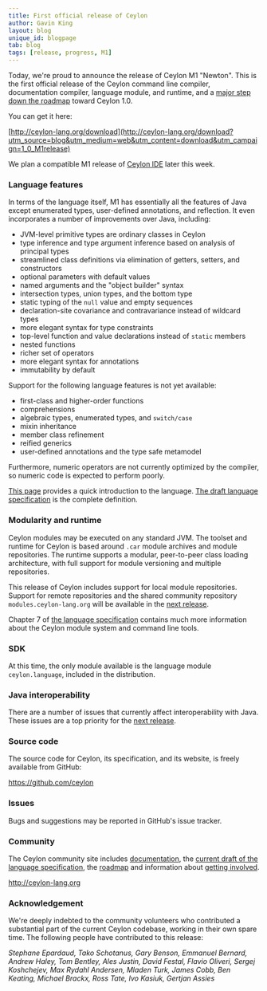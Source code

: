 ```yaml
---
title: First official release of Ceylon
author: Gavin King
layout: blog
unique_id: blogpage
tab: blog
tags: [release, progress, M1]
---
```


[M1]: /documentation/roadmap/#milestone_1?utm_source=blog&utm_medium=web&utm_content=roadmap_m1&utm_campaign=1_0_M1release
[M2]: /documentation/roadmap/#milestone_2?utm_source=blog&utm_medium=web&utm_content=roadmap_m2&utm_campaign=1_0_M1release
[spec]: /documentation/spec?utm_source=blog&utm_medium=web&utm_content=spec&utm_campaign=1_0_M1release

Today, we're proud to announce the release of Ceylon M1 "Newton". 
This is the first official release of the Ceylon command line
compiler, documentation compiler, language module, and runtime, 
and a [major step down the roadmap][M1] toward Ceylon 1.0.

You can get it here:

[http://ceylon-lang.org/download](http://ceylon-lang.org/download?utm_source=blog&utm_medium=web&utm_content=download&utm_campaign=1_0_M1release)

We plan a compatible M1 release of 
[Ceylon IDE](/documentation/ide?utm_source=blog&utm_medium=web&utm_content=ide&utm_campaign=1_0_M1release)
later this week.

### Language features

In terms of the language itself, M1 has essentially all the features 
of Java except enumerated types, user-defined annotations, and 
reflection. It even incorporates a number of improvements over Java, 
including:

* JVM-level primitive types are ordinary classes in Ceylon
* type inference and type argument inference based on analysis of 
  principal types
* streamlined class definitions via elimination of getters, setters, 
  and constructors
* optional parameters with default values
* named arguments and the "object builder" syntax
* intersection types, union types, and the bottom type
* static typing of the `null` value and empty sequences
* declaration-site covariance and contravariance instead of wildcard 
  types
* more elegant syntax for type constraints
* top-level function and value declarations instead of `static` 
  members
* nested functions
* richer set of operators
* more elegant syntax for annotations
* immutability by default

Support for the following language features is not yet available:

* first-class and higher-order functions
* comprehensions
* algebraic types, enumerated types, and `switch/case`
* mixin inheritance
* member class refinement
* reified generics
* user-defined annotations and the type safe metamodel

Furthermore, numeric operators are not currently optimized by the
compiler, so numeric code is expected to perform poorly.

[This page](/documentation/introduction/?utm_source=blog&utm_medium=web&utm_content=introduction&utm_campaign=1_0_M1release) 
provides a quick 
introduction to the language. [The draft language specification][spec]
is the complete definition.

### Modularity and runtime

Ceylon modules may be executed on any standard JVM. The toolset and 
runtime for Ceylon is based around `.car` module archives and module 
repositories. The runtime supports a modular, peer-to-peer class 
loading architecture, with full support for module versioning and 
multiple repositories. 

This release of Ceylon includes support for local module repositories. 
Support for remote repositories and the shared community repository 
`modules.ceylon-lang.org` will be available in the [next release][M2].

Chapter 7 of [the language specification][spec] contains much more
information about the Ceylon module system and command line tools.

### SDK

At this time, the only module available is the language module 
`ceylon.language`, included in the distribution.

### Java interoperability

There are a number of issues that currently affect interoperability 
with Java. These issues are a top priority for the [next release][M2].

### Source code

The source code for Ceylon, its specification, and its website, is 
freely available from GitHub:

<https://github.com/ceylon>

### Issues

Bugs and suggestions may be reported in GitHub's issue tracker.

### Community

The Ceylon community site includes 
[documentation](/documentation?utm_source=blog&utm_medium=web&utm_content=documentation&utm_campaign=1_0_M1release), 
the 
[current draft of the language specification][spec], 
the [roadmap](/documentation/roadmap?utm_source=blog&utm_medium=web&utm_content=roadmap&utm_campaign=1_0_M1release) 
and information about [getting involved](/code?utm_source=blog&utm_medium=web&utm_content=code&utm_campaign=1_0_M1release).

<http://ceylon-lang.org>

### Acknowledgement

We're deeply indebted to the community volunteers who contributed a 
substantial part of the current Ceylon codebase, working in their own 
spare time. The following people have contributed to this release:

*Stephane Epardaud, Tako Schotanus, Gary Benson, Emmanuel Bernard, 
Andrew Haley, Tom Bentley, Ales Justin, David Festal, Flavio Oliveri, 
Sergej Koshchejev, Max Rydahl Andersen, Mladen Turk, James Cobb, 
Ben Keating, Michael Brackx, Ross Tate, Ivo Kasiuk, Gertjan Assies*
